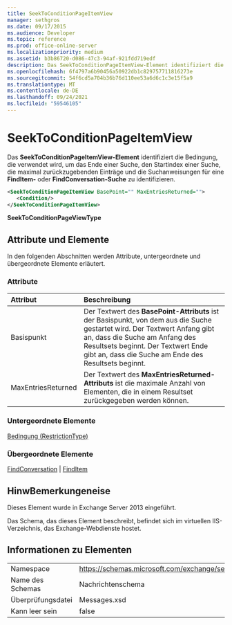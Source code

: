 ```yaml
---
title: SeekToConditionPageItemView
manager: sethgros
ms.date: 09/17/2015
ms.audience: Developer
ms.topic: reference
ms.prod: office-online-server
ms.localizationpriority: medium
ms.assetid: b3b86720-d086-47c3-94af-921fdd719edf
description: Das SeekToConditionPageItemView-Element identifiziert die Bedingung, die verwendet wird, um das Ende einer Suche, den Startindex einer Suche, die maximal zurückzugebenden Einträge und die Suchanweisungen für eine FindItem- oder FindConversation-Suche zu identifizieren.
ms.openlocfilehash: 6f4797a6b90456a50922db1c829757711816273e
ms.sourcegitcommit: 54f6cd5a704b36b76d110ee53a6d6c1c3e15f5a9
ms.translationtype: MT
ms.contentlocale: de-DE
ms.lasthandoff: 09/24/2021
ms.locfileid: "59546105"
---
```

# <a name="seektoconditionpageitemview"></a>SeekToConditionPageItemView

Das **SeekToConditionPageItemView-Element** identifiziert die Bedingung, die verwendet wird, um das Ende einer Suche, den Startindex einer Suche, die maximal zurückzugebenden Einträge und die Suchanweisungen für eine **FindItem-** oder **FindConversation-Suche** zu identifizieren. 
  
```XML
<SeekToConditionPageItemView BasePoint="" MaxEntriesReturned="">
   <Condition/>
</SeekToConditionPageItemView>
```

 **SeekToConditionPageViewType**
## <a name="attributes-and-elements"></a>Attribute und Elemente

In den folgenden Abschnitten werden Attribute, untergeordnete und übergeordnete Elemente erläutert.
  
### <a name="attributes"></a>Attribute

|**Attribut**|**Beschreibung**|
|:-----|:-----|
|Basispunkt  <br/> |Der Textwert des **BasePoint-Attributs** ist der Basispunkt, von dem aus die Suche gestartet wird. Der Textwert  Anfang gibt an, dass die Suche am Anfang des Resultsets beginnt. Der Textwert  Ende gibt an, dass die Suche am Ende des Resultsets beginnt.  <br/> |
|MaxEntriesReturned  <br/> |Der Textwert des **MaxEntriesReturned-Attributs** ist die maximale Anzahl von Elementen, die in einem Resultset zurückgegeben werden können.  <br/> |
   
### <a name="child-elements"></a>Untergeordnete Elemente

[Bedingung (RestrictionType)](condition-restrictiontype.md)
  
### <a name="parent-elements"></a>Übergeordnete Elemente

[FindConversation](findconversation.md)  |  [FindItem](finditem.md)
  
## <a name="remarks"></a>HinwBemerkungeneise

Dieses Element wurde in Exchange Server 2013 eingeführt.
  
Das Schema, das dieses Element beschreibt, befindet sich im virtuellen IIS-Verzeichnis, das Exchange-Webdienste hostet.
  
## <a name="element-information"></a>Informationen zu Elementen

|||
|:-----|:-----|
|Namespace  <br/> |https://schemas.microsoft.com/exchange/services/2006/messages  <br/> |
|Name des Schemas  <br/> |Nachrichtenschema  <br/> |
|Überprüfungsdatei  <br/> |Messages.xsd  <br/> |
|Kann leer sein  <br/> |false  <br/> |
   

